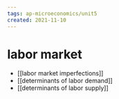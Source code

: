 ```yaml
---
tags: ap-microeconomics/unit5 
created: 2021-11-10
---
```


# labor market

- [[labor market imperfections]]
- [[determinants of labor demand]]
- [[determinants of labor supply]]

<!---->